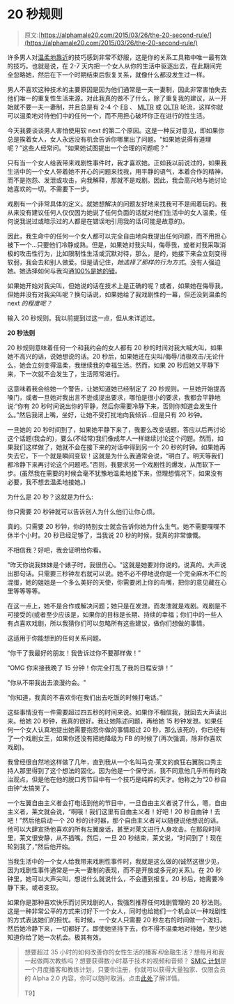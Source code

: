 # 20 秒规则

> 原文:[https://alphamale20.com/2015/03/26/the-20-second-rule/](https://alphamale20.com/2015/03/26/the-20-second-rule/)

许多男人对[温柔地靠近](https://blackdragonblog.com/glossary/#soft_next "Glossary")的技巧感到非常不舒服，这是你的关系工具箱中唯一最有效的技巧。也就是说，在 2-7 天内把一个女人从你的生活中驱逐出去，在此期间完全忽略她，然后在下一个时期结束后恢复关系，就像什么都没发生过一样。

男人不喜欢这种技术的主要原因是因为他们通常是一夫一妻制，因此非常害怕失去他们唯一的重复性生活来源。对此我真的做不了什么，除了重复我的建议，从一开始就不要一夫一妻制，并且总是有 2-4 个 [FB](https://blackdragonblog.com/glossary/#FB "Glossary") 、 [MLTR](https://blackdragonblog.com/glossary/#MLTR "Glossary") 或 [OLTR](https://blackdragonblog.com/glossary/#OLTR "Glossary") 轮流，这样你就可以温柔地对待他们中的任何一个，而不用担心破坏你正在进行的性生活。

今天我要谈谈男人害怕使用软 next 的第二个原因。这是一种反对意见，即如果你总是挨着女人，女人永远没有机会告诉你哪里出了问题。“如果她说得有道理呢？”这些人经常问。"如果她试图提出一个合理的问题呢？"

只有当一个女人给我带来戏剧性事件时，我才喜欢她。正如我以前说过的，如果我生活中的一个女人带着她不开心的问题来找我，用平静的语气，本着合作的精神，而不是抱怨、发泄或攻击，向我解释，那就不是戏剧。因此，我会高兴地与她讨论她喜欢的一切。不需要下一步。

戏剧有一个非常具体的定义。就她想解决的问题友好地来找我可不是闹着玩的。我从来没有建议任何人仅仅因为她说了任何负面的话就对他们生活中的女人温柔，任何说我说过或暗示过的人都是在错误地引用我的话(可能是故意的)。

因此，我生命中的任何一个女人都可以完全自由地向我提出任何问题，而不用担心被下一个...只要他们冷静成熟。但是，如果她对我尖叫，侮辱我，或者对我采取消极的攻击性行为，比如限制性生活或沉默对待，那么，是的，她接下来会立刻变得软弱，我会去和别人做爱。但是请记住，*她选择了那样的行为方式*。没有人强迫她。她选择如何与我沟通[100%是她的错](https://blackdragonblog.com/2015/01/04/everything-life-fault/ "Everything In Your Life Is Your Fault")。

如果她开始对我尖叫，但她说的话在技术上是正确的呢？或者，如果她在侮辱我，但她并没有对我尖叫呢？换句话说，如果她给了我戏剧性的一幕，但还没到温柔的 next *的程度呢？*

输入 20 秒规则。我以前提到过这一点，但从未详述过。

**20 秒法则**

20 秒规则意味着任何一个和我约会的女人都有 20 秒的时间对我大喊大叫，如果她不高兴的话，说她想说的话。20 秒后，如果她还在尖叫/侮辱/消极攻击/无论什么，她会立刻变得温柔，我继续我的幸福生活。然而，如果 20 秒后她又平静下来，下一次就不会发生了，生活照常进行。

这意味着我会给她一个警告，让她知道她已经制定了 20 秒规则。一旦她开始提高嗓门，或者一旦她对我出言不逊或提出要求，哪怕是很小的要求，我都会平静地说:“你有 20 秒时间说出你的平静，然后你需要冷静下来，否则你知道会发生什么。”然后我闭上嘴，坐好，让她不受打扰地向我倾诉...但是只有 20 秒钟。

一旦她的 20 秒时间到了，如果她平静下来了，我要么改变话题，答应以后再讨论这个话题(我会的)，要么(不经常)我们像成年人一样继续讨论这个问题。然而，如果我们这样做了，她就不会在接下来的对话中得到另一个 20 秒的时钟。如果她再失去它，下一个就是瞬间变软！这就是为什么我通常会说，“明白了。明天等我们都冷静下来再讨论这个问题吧。”否则，我要求另一个戏剧性的爆发，从而软下一步。(虽然我在需要的时候会毫不犹豫地温柔地接下来，但理想情况下，如果没有必要，我不想去温柔地接她。)

为什么是 20 秒？这就是为什么:

你只需要 20 秒钟就可以告诉别人为什么他们让你心烦。

真的。只需要 20 秒钟，你的特别女士就会告诉你她为什么生气。她不需要喋喋不休半个小时。20 秒已经足够了，当我说 20 秒的时候，我真的非常慷慨。

不相信我？好吧，我会证明给你看。

"昨天你说我妹妹是个婊子时，我很伤心。"这就是她要对你说的。说真的。大声说出那句话。只需要三秒钟左右就可以说。她不必不停地说你是一个完全麻木不仁的混蛋，她的姐姐是一个多么美好的天使，你需要闭上你的鸟嘴，把你的意见藏在心里等等等等。

在这一点上，她不是合作或解决问题；她只是在发泄。而发泄就是戏剧。戏剧是不可接受的(或者至少应该是，如果你的目标是长期、持续的幸福；你们中的一些人有点喜欢戏剧，所以我猜你们可以忽略所有这些建议，做你们想做的事情。

这适用于你能想到的任何关系问题。

“你干了我最好的朋友！我告诉过你不要那样做！”

“OMG 你来接我晚了 15 分钟！你完全打乱了我的日程安排！”

"你从不带我出去浪漫约会。"

“你知道，我真的不喜欢你在我们出去吃饭的时候打电话。”

这些事情没有一件需要超过四五秒的时间来说。如果你不相信我，就回去大声读出来。给她 20 秒钟，我真的很好。我让她陈述问题，再给她 15 秒钟发泄。如果任何一个女人认真地提出她需要抱怨你做的事情超过 20 秒，那么该死的，你已经有了一个戏剧女王，如果你还没有把她降级为 FB 的时候了(再次强调，除非你喜欢戏剧)。

我曾经很自然地这样做了几年，直到我从一个名叫马克·莱文的疯狂右翼脱口秀主持人那里得到了这个想法的固化。因为他是一个保守派，我不同意他几乎所有的政治观点，但是他在他的脱口秀节目中有一个技巧是纯粹的天才。他称之为“20 秒自由钟”太搞笑了。

一个左翼自由主义者会打电话到他的节目中，一旦自由主义者说了什么，嗯，自由主义者，莱文就会说，“啊哦！我们这里有自由主义者！好吧！20 秒自由钟！去吧！”然后他启动一个 20 秒的计时器，那个自由主义者可以随便说他想说的话。他可以大肆宣扬他喜欢的所有左翼废话，甚至对莱文进行人身攻击。在那段时间里，莱文很安静，从不插嘴。然后，一旦 20 秒结束，莱文说，“时间到了！现在轮到我了，”然后他开始。

当我生活中的一个女人给我带来戏剧性事件时，我就是这么做的(诚然这很少见，因为戏剧性事件通常是一夫一妻制的表现，而不是开放或多元的关系)。在 20 秒钟里，她可以大声尖叫，想说什么就说什么，不会遭到报复。20 秒后，她需要冷静下来。或者变软。

如果你是那种喜欢快乐而讨厌戏剧的人，我强烈推荐任何戏剧管理的 20 秒法则。这是一种非常公平的方式来讨好下一个女人，同时也给她们一个机会以一种戏剧性的方式表达她们的担忧。有时候，一个女人只需要 20 秒左右的时间做一个泼妇，然后她冷静下来，一切都好了。即使她坚持下去，你不得不温柔地对待她，至少她知道你给了她一次机会。极其有效。

> 想要超过 35 小时的如何改善你的女性生活的播客*和*金融生活？想每月和我一起做两次教练吗？想要获得数小时基于技术的视频和音频？ [SMIC 计划](https://alphamale20.kartra.com/page/vIL17)是一个月度播客和教练计划，只要你注册，你就可以获得大量独家、仅限会员的 Alpha 2.0 内容，你可以随时取消。点击[此处](https://alphamale20.kartra.com/page/vIL17)了解详情。
> 
> T9】